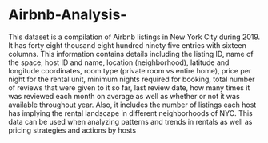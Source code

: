 # Airbnb-Analysis-
This dataset is a compilation of Airbnb listings in New York City during 2019. It has forty eight thousand eight hundred ninety five entries with sixteen columns. This information contains details including the listing ID, name of the space, host ID and name, location (neighborhood), latitude and longitude coordinates, room type (private room vs entire home), price per night for the rental unit, minimum nights required for booking, total number of reviews that were given to it so far, last review date, how many times it was reviewed each month on average as well as whether or not it was available throughout year. Also, it includes the number of listings each host has implying the rental landscape in different neighborhoods of NYC. This data can be used when analyzing patterns and trends in rentals as well as pricing strategies and actions by hosts
